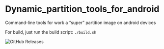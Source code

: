 # Dynamic_partition_tools_for_android
Command-line tools for work a “super” partition image on android devices

For build, just run the build script:
`./build.sh`

<img alt="GitHub Releases" src="https://img.shields.io/github/downloads/Bodya-Kolibass/Dynamic_partition_tools_for_android/30.0.2 /total"> 
